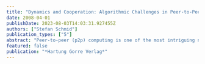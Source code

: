 ```yaml
---
title: "Dynamics and Cooperation: Algorithmic Challenges in Peer-to-Peer Computing"
date: 2008-04-01
publishDate: 2023-08-03T14:03:31.927455Z
authors: ["Stefan Schmid"]
publication_types: ["5"]
abstract: "Peer-to-peer (p2p) computing is one of the most intriguing new networking paradigms of the last ten years, and many applications today use peer-to-peer technology, e.g. for large distributed computations, for file sharing, or for live media streaming. At the heart of the paradigm lies the idea of leveraging the resources of the system's participants. Thus, potentially scalable and robust architectures can be built. However, making use of the decentralized resources is challenging. The peers are under the control of the individual users who may only connect to the network for a short period of time. Consequently, there are frequent membership changes and p2p systems are highly dynamic. In addition to regular joins and leaves, the participating machines (often unreliable desktops) may crash. Peer-to-peer solutions are also faced with the fact that it is not always in the (anonymous) users' interest to contribute their resources. Rather, a user may be selfish and seek to exploit the system without reciprocating. This dissertation studies the challenges of the dynamics in p2p computing and of cooperation. We describe a system which is based on a hypercubic topology and which applies algorithms that maintain desirable network properties despite worst-case joins and leaves; these algorithms can also be used for pancake graphs. Besides membership dynamics, we investigate dynamic changes of the available bandwidth between two peers, and we analyze the throughput of different transfer protocols. In order to emphasize the importance of the cooperation challenge, we conduct a case study of BitTorrent--one of the most traffic intensive applications on the Internet--, and show that today's peer-to-peer networks still fail to fend off uncooperative peers. A game-theoretic analysis of a p2p network creation game is presented which estimates the impact of selfish behavior. We find that both the performance and the stability of a system can suffer severely. In addition, this dissertation introduces a mathematical framework which allows us to evaluate a system's robustness to malicious attacks; the framework is also useful for the analysis of social networks. The theoretic findings are complemented by a case study which identifies vulnerabilities in the popular Kad network."
featured: false
publication: "*Hartung Gorre Verlag*"
---
```


